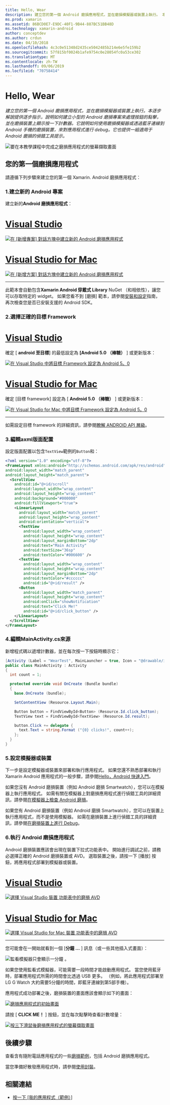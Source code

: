 ```yaml
---
title: Hello, Wear
description: 建立您的第一個 Android 磨損應用程式，並在磨損模擬器或裝置上執行。 本逐步解說提供逐步指示，說明如何建立小型的 Android 磨損專案來處理按鈕的點擊，並在磨損裝置上顯示按一下計數器。 它說明如何使用磨損模擬器或透過藍牙連線到 Android 手機的磨損裝置，來對應用程式進行 debug。 它也提供一組適用于 Android 磨損的偵錯工具提示。
ms.prod: xamarin
ms.assetid: 86BCD0E7-E9DC-40F1-9B44-887BC51BB48D
ms.technology: xamarin-android
author: conceptdev
ms.author: crdun
ms.date: 04/10/2018
ms.openlocfilehash: 4c3c0e51348d2435ce5042485b214e6e5fe159b2
ms.sourcegitcommit: 57f815bf0024b1afe9754c0e28054fc0a53ce302
ms.translationtype: MT
ms.contentlocale: zh-TW
ms.lasthandoff: 09/06/2019
ms.locfileid: "70758414"
---
```

# <a name="hello-wear"></a>Hello, Wear

_建立您的第一個 Android 磨損應用程式，並在磨損模擬器或裝置上執行。本逐步解說提供逐步指示，說明如何建立小型的 Android 磨損專案來處理按鈕的點擊，並在磨損裝置上顯示按一下計數器。它說明如何使用磨損模擬器或透過藍牙連線到 Android 手機的磨損裝置，來對應用程式進行 debug。它也提供一組適用于 Android 磨損的偵錯工具提示。_

![要在本教學課程中完成之磨損應用程式的螢幕擷取畫面](hello-wear-images/example.png)

## <a name="your-first-wear-app"></a>您的第一個磨損應用程式

請遵循下列步驟來建立您的第一個 Xamarin. Android 磨損應用程式：

### <a name="1-create-a-new-android-project"></a>1.建立新的 Android 專案

建立新的**Android 磨損應用程式**：

# <a name="visual-studiotabwindows"></a>[Visual Studio](#tab/windows)

[![在 [新增專案] 對話方塊中建立新的 Android 磨損應用程式](hello-wear-images/vs/new-solution-sml.w157.png)](hello-wear-images/vs/new-solution.w157.png#lightbox)

# <a name="visual-studio-for-mactabmacos"></a>[Visual Studio for Mac](#tab/macos)

[![在 [新增方案] 對話方塊中建立新的 Android 磨損應用程式](hello-wear-images/xs/new-solution-sml.png)](hello-wear-images/xs/new-solution.png#lightbox)

-----

此範本會自動包含**Xamarin Android 穿戴式 Library** NuGet （和相依性），讓您可以存取特定的 widget。 如果您看不到 [磨損] 範本，請參閱[安裝和設定](~/android/wear/get-started/installation.md)指南，再次檢查您是否已安裝支援的 Android SDK。 

### <a name="2-choose-the-correct-target-framework"></a>2.選擇正確的**目標 Framework**

# <a name="visual-studiotabwindows"></a>[Visual Studio](#tab/windows)

確定 [ **android 至目標**] 的最低設定為 **[Android 5.0 （棒糖）** ] 或更新版本： 

[![在 Visual Studio 中將目標 Framework 設定為 Android 5。0](hello-wear-images/vs/target-framework-sml.png)](hello-wear-images/vs/target-framework.png#lightbox)

# <a name="visual-studio-for-mactabmacos"></a>[Visual Studio for Mac](#tab/macos)

確定 [目標 framework] 設定為 [ **Android 5.0 （棒糖）** ] 或更新版本：

[![在 Visual Studio for Mac 中將目標 Framework 設定為 Android 5。0](hello-wear-images/xs/target-framework-sml.png)](hello-wear-images/xs/target-framework.png#lightbox)

-----

如需設定目標 framework 的詳細資訊，請參閱[瞭解 ANDROID API 層級](~/android/app-fundamentals/android-api-levels.md)。

### <a name="3-edit-the-mainaxml-layout"></a>3.編輯**axml**版面配置

設定版面配置以包含`TextView`範例的`Button`和： 

```xml
<?xml version="1.0" encoding="utf-8"?>
<FrameLayout xmlns:android="http://schemas.android.com/apk/res/android"
android:layout_width="match_parent"
android:layout_height="match_parent">
  <ScrollView
    android:id="@+id/scroll"
    android:layout_width="wrap_content"
    android:layout_height="wrap_content"
    android:background="#000000"
    android:fillViewport="true">
    <LinearLayout
      android:layout_width="match_parent"
      android:layout_height="wrap_content"
      android:orientation="vertical">
      <TextView
        android:layout_width="wrap_content"
        android:layout_height="wrap_content"
        android:layout_marginBottom="2dp"
        android:text="Main Activity"
        android:textSize="36sp"
        android:textColor="#006600" />
      <TextView
        android:layout_width="wrap_content"
        android:layout_height="wrap_content"
        android:layout_marginBottom="2dp"
        android:textColor="#cccccc"
        android:id="@+id/result" />
      <Button
        android:layout_width="match_parent"
        android:layout_height="wrap_content"
        android:onClick="showNotification"
        android:text="Click Me!"
        android:id="@+id/click_button" />
    </LinearLayout>
  </ScrollView>
</FrameLayout>
```

### <a name="4-edit-the-mainactivitycs-source"></a>4.編輯**MainActivity.cs**來源

新增程式碼以遞增計數器，並在每次按一下按鈕時顯示它： 

```csharp
[Activity (Label = "WearTest", MainLauncher = true, Icon = "@drawable/icon")]
public class MainActivity : Activity
{
  int count = 1;

  protected override void OnCreate (Bundle bundle)
  {
    base.OnCreate (bundle);

    SetContentView (Resource.Layout.Main);

    Button button = FindViewById<Button> (Resource.Id.click_button);
    TextView text = FindViewById<TextView> (Resource.Id.result);

    button.Click += delegate {
      text.Text = string.Format ("{0} clicks!", count++);
    };
  }
}
```

### <a name="5-setup-an-emulator-or-device"></a>5.設定模擬器或裝置

下一步是設定模擬器或裝置來部署和執行應用程式。 如果您還不熟悉部署和執行 Xamarin Android 應用程式的一般步驟，請參閱[Hello，Android 快速入門](~/android/get-started/hello-android/hello-android-quickstart.md)。

如果您沒有 Android 磨損裝置（例如 Android 磨損 Smartwatch），您可以在模擬器上執行應用程式。 如需有關在模擬器上對磨損應用程式進行偵錯工具的詳細資訊，請參閱[在模擬器上檢查 Android 磨損](~/android/wear/deploy-test/debug-on-emulator.md)。

如果您有 Android 磨損裝置（例如 Android 磨損 Smartwatch），您可以在裝置上執行應用程式，而不是使用模擬器。 如需在磨損裝置上進行偵錯工具的詳細資訊，請參閱[在磨損裝置上進行 Debug](~/android/wear/deploy-test/debug-on-device.md)。

### <a name="6-run-the-android-wear-app"></a>6.執行 Android 磨損應用程式

Android 磨損裝置應該會出現在裝置下拉式功能表中。 開始進行調試之前，請務必選擇正確的 Android 磨損裝置或 AVD。 選取裝置之後，請按一下 [播放] 按鈕，將應用程式部署到模擬器或裝置。

# <a name="visual-studiotabwindows"></a>[Visual Studio](#tab/windows)

[![選擇 Visual Studio 裝置 功能表中的磨損 AVD](hello-wear-images/vs/choose-wear-sim.png)](hello-wear-images/vs/choose-wear-sim.png#lightbox)

# <a name="visual-studio-for-mactabmacos"></a>[Visual Studio for Mac](#tab/macos)

[![選擇 Visual Studio for Mac 裝置 功能表中的磨損 AVD](hello-wear-images/xs/choose-wear-sim.png)](hello-wear-images/xs/choose-wear-sim.png#lightbox)

-----

您可能會在一開始就看到一個 [**分鐘 ...** ] 訊息（或一些其他插入式畫面）： 

![監看模擬器只會顯示一分鐘 。](hello-wear-images/please-wait.png)

如果您使用監看式模擬器，可能需要一段時間才能啟動應用程式。 當您使用藍牙時，部署應用程式所需的時間會比透過 USB 更多。 （例如，將此應用程式部署至 LG G Watch 大約需要5分鐘的時間，即藍牙連線到第5部手機）。

應用程式成功部署之後，磨損裝置的畫面應該會顯示如下的畫面：

[![磨損應用程式的初始畫面](hello-wear-images/mainactivity-screen.png)](hello-wear-images/mainactivity-screen.png#lightbox)

請按 [ **CLICK ME！** ] 按鈕，並在每次點擊時查看計數增量：

[![按三下滑鼠後磨損應用程式的螢幕擷取畫面](hello-wear-images/mainactivity-counts.png)](hello-wear-images/mainactivity-counts.png#lightbox)

## <a name="next-steps"></a>後續步驟

查看含有隨附電話應用程式的一些[磨損範例](https://docs.microsoft.com/samples/browse/?products=xamarin&term=Xamarin.Android+wear)，包括 Android 磨損應用程式。

當您準備好散發應用程式時，請參閱[使用封裝](~/android/wear/deploy-test/packaging.md)。

## <a name="related-links"></a>相關連結

- [按一下 [我的應用程式（範例）]](https://docs.microsoft.com/samples/xamarin/monodroid-samples/wear-weartest)
